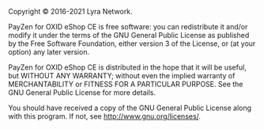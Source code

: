 Copyright © 2016-2021 Lyra Network.

PayZen for OXID eShop CE is free software: you can redistribute it and/or modify
it under the terms of the GNU General Public License as published by
the Free Software Foundation, either version 3 of the License, or
 (at your option) any later version.

PayZen for OXID eShop CE is distributed in the hope that it will be useful,
but WITHOUT ANY WARRANTY; without even the implied warranty of
MERCHANTABILITY or FITNESS FOR A PARTICULAR PURPOSE.  See the
GNU General Public License for more details.

You should have received a copy of the GNU General Public License
along with this program. If not, see <http://www.gnu.org/licenses/>.